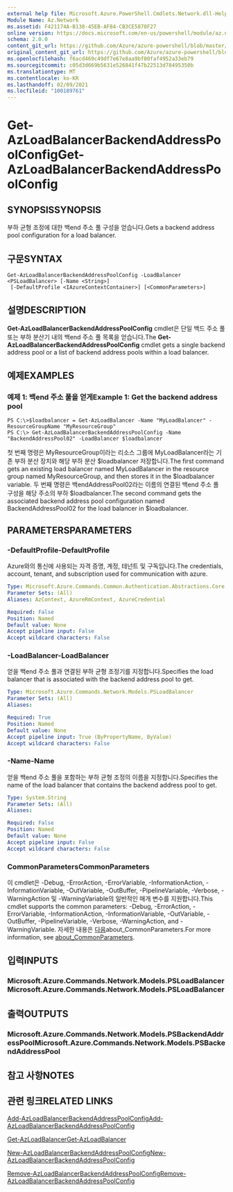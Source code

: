 ```yaml
---
external help file: Microsoft.Azure.PowerShell.Cmdlets.Network.dll-Help.xml
Module Name: Az.Network
ms.assetid: F421174A-B138-45EB-AF84-CB3CE5870F27
online version: https://docs.microsoft.com/en-us/powershell/module/az.network/get-azloadbalancerbackendaddresspoolconfig
schema: 2.0.0
content_git_url: https://github.com/Azure/azure-powershell/blob/master/src/Network/Network/help/Get-AzLoadBalancerBackendAddressPoolConfig.md
original_content_git_url: https://github.com/Azure/azure-powershell/blob/master/src/Network/Network/help/Get-AzLoadBalancerBackendAddressPoolConfig.md
ms.openlocfilehash: f6acd469c49df7e67e8aa9bf00faf4952a33eb79
ms.sourcegitcommit: c05d3d669b5631e526841f47b22513d78495350b
ms.translationtype: MT
ms.contentlocale: ko-KR
ms.lasthandoff: 02/09/2021
ms.locfileid: "100189761"
---
```

# <span data-ttu-id="01076-101">Get-AzLoadBalancerBackendAddressPoolConfig</span><span class="sxs-lookup"><span data-stu-id="01076-101">Get-AzLoadBalancerBackendAddressPoolConfig</span></span>

## <span data-ttu-id="01076-102">SYNOPSIS</span><span class="sxs-lookup"><span data-stu-id="01076-102">SYNOPSIS</span></span>
<span data-ttu-id="01076-103">부하 균형 조정에 대한 백end 주소 풀 구성을 얻습니다.</span><span class="sxs-lookup"><span data-stu-id="01076-103">Gets a backend address pool configuration for a load balancer.</span></span>

## <span data-ttu-id="01076-104">구문</span><span class="sxs-lookup"><span data-stu-id="01076-104">SYNTAX</span></span>

```
Get-AzLoadBalancerBackendAddressPoolConfig -LoadBalancer <PSLoadBalancer> [-Name <String>]
 [-DefaultProfile <IAzureContextContainer>] [<CommonParameters>]
```

## <span data-ttu-id="01076-105">설명</span><span class="sxs-lookup"><span data-stu-id="01076-105">DESCRIPTION</span></span>
<span data-ttu-id="01076-106">**Get-AzLoadBalancerBackendAddressPoolConfig** cmdlet은 단일 백드 주소 풀 또는 부하 분산기 내의 백end 주소 풀 목록을 얻습니다.</span><span class="sxs-lookup"><span data-stu-id="01076-106">The **Get-AzLoadBalancerBackendAddressPoolConfig** cmdlet gets a single backend address pool or a list of backend address pools within a load balancer.</span></span>

## <span data-ttu-id="01076-107">예제</span><span class="sxs-lookup"><span data-stu-id="01076-107">EXAMPLES</span></span>

### <span data-ttu-id="01076-108">예제 1: 백end 주소 풀을 얻게</span><span class="sxs-lookup"><span data-stu-id="01076-108">Example 1: Get the backend address pool</span></span>
```
PS C:\>$loadbalancer = Get-AzLoadBalancer -Name "MyLoadBalancer" -ResourceGroupName "MyResourceGroup"
PS C:\> Get-AzLoadBalancerBackendAddressPoolConfig -Name "BackendAddressPool02" -LoadBalancer $loadbalancer
```

<span data-ttu-id="01076-109">첫 번째 명령은 MyResourceGroup이라는 리소스 그룹에 MyLoadBalancer라는 기존 부하 분산 장치와 해당 부하 분산 $loadbalancer 저장합니다.</span><span class="sxs-lookup"><span data-stu-id="01076-109">The first command gets an existing load balancer named MyLoadBalancer in the resource group named MyResourceGroup, and then stores it in the $loadbalancer variable.</span></span>
<span data-ttu-id="01076-110">두 번째 명령은 백endAddressPool02라는 이름의 연결된 백end 주소 풀 구성을 해당 주소의 부하 $loadbalancer.</span><span class="sxs-lookup"><span data-stu-id="01076-110">The second command gets the associated backend address pool configuration named BackendAddressPool02 for the load balancer in $loadbalancer.</span></span>

## <span data-ttu-id="01076-111">PARAMETERS</span><span class="sxs-lookup"><span data-stu-id="01076-111">PARAMETERS</span></span>

### <span data-ttu-id="01076-112">-DefaultProfile</span><span class="sxs-lookup"><span data-stu-id="01076-112">-DefaultProfile</span></span>
<span data-ttu-id="01076-113">Azure와의 통신에 사용되는 자격 증명, 계정, 테넌트 및 구독입니다.</span><span class="sxs-lookup"><span data-stu-id="01076-113">The credentials, account, tenant, and subscription used for communication with azure.</span></span>

```yaml
Type: Microsoft.Azure.Commands.Common.Authentication.Abstractions.Core.IAzureContextContainer
Parameter Sets: (All)
Aliases: AzContext, AzureRmContext, AzureCredential

Required: False
Position: Named
Default value: None
Accept pipeline input: False
Accept wildcard characters: False
```

### <span data-ttu-id="01076-114">-LoadBalancer</span><span class="sxs-lookup"><span data-stu-id="01076-114">-LoadBalancer</span></span>
<span data-ttu-id="01076-115">얻을 백end 주소 풀과 연결된 부하 균형 조정기를 지정합니다.</span><span class="sxs-lookup"><span data-stu-id="01076-115">Specifies the load balancer that is associated with the backend address pool to get.</span></span>

```yaml
Type: Microsoft.Azure.Commands.Network.Models.PSLoadBalancer
Parameter Sets: (All)
Aliases:

Required: True
Position: Named
Default value: None
Accept pipeline input: True (ByPropertyName, ByValue)
Accept wildcard characters: False
```

### <span data-ttu-id="01076-116">-Name</span><span class="sxs-lookup"><span data-stu-id="01076-116">-Name</span></span>
<span data-ttu-id="01076-117">얻을 백end 주소 풀을 포함하는 부하 균형 조정의 이름을 지정합니다.</span><span class="sxs-lookup"><span data-stu-id="01076-117">Specifies the name of the load balancer that contains the backend address pool to get.</span></span>

```yaml
Type: System.String
Parameter Sets: (All)
Aliases:

Required: False
Position: Named
Default value: None
Accept pipeline input: False
Accept wildcard characters: False
```

### <span data-ttu-id="01076-118">CommonParameters</span><span class="sxs-lookup"><span data-stu-id="01076-118">CommonParameters</span></span>
<span data-ttu-id="01076-119">이 cmdlet은 -Debug, -ErrorAction, -ErrorVariable, -InformationAction, -InformationVariable, -OutVariable, -OutBuffer, -PipelineVariable, -Verbose, -WarningAction 및 -WarningVariable의 일반적인 매개 변수를 지원합니다.</span><span class="sxs-lookup"><span data-stu-id="01076-119">This cmdlet supports the common parameters: -Debug, -ErrorAction, -ErrorVariable, -InformationAction, -InformationVariable, -OutVariable, -OutBuffer, -PipelineVariable, -Verbose, -WarningAction, and -WarningVariable.</span></span> <span data-ttu-id="01076-120">자세한 내용은 [다음](http://go.microsoft.com/fwlink/?LinkID=113216)about_CommonParameters.</span><span class="sxs-lookup"><span data-stu-id="01076-120">For more information, see [about_CommonParameters](http://go.microsoft.com/fwlink/?LinkID=113216).</span></span>

## <span data-ttu-id="01076-121">입력</span><span class="sxs-lookup"><span data-stu-id="01076-121">INPUTS</span></span>

### <span data-ttu-id="01076-122">Microsoft.Azure.Commands.Network.Models.PSLoadBalancer</span><span class="sxs-lookup"><span data-stu-id="01076-122">Microsoft.Azure.Commands.Network.Models.PSLoadBalancer</span></span>

## <span data-ttu-id="01076-123">출력</span><span class="sxs-lookup"><span data-stu-id="01076-123">OUTPUTS</span></span>

### <span data-ttu-id="01076-124">Microsoft.Azure.Commands.Network.Models.PSBackendAddressPool</span><span class="sxs-lookup"><span data-stu-id="01076-124">Microsoft.Azure.Commands.Network.Models.PSBackendAddressPool</span></span>

## <span data-ttu-id="01076-125">참고 사항</span><span class="sxs-lookup"><span data-stu-id="01076-125">NOTES</span></span>

## <span data-ttu-id="01076-126">관련 링크</span><span class="sxs-lookup"><span data-stu-id="01076-126">RELATED LINKS</span></span>

[<span data-ttu-id="01076-127">Add-AzLoadBalancerBackendAddressPoolConfig</span><span class="sxs-lookup"><span data-stu-id="01076-127">Add-AzLoadBalancerBackendAddressPoolConfig</span></span>](./Add-AzLoadBalancerBackendAddressPoolConfig.md)

[<span data-ttu-id="01076-128">Get-AzLoadBalancer</span><span class="sxs-lookup"><span data-stu-id="01076-128">Get-AzLoadBalancer</span></span>](./Get-AzLoadBalancer.md)

[<span data-ttu-id="01076-129">New-AzLoadBalancerBackendAddressPoolConfig</span><span class="sxs-lookup"><span data-stu-id="01076-129">New-AzLoadBalancerBackendAddressPoolConfig</span></span>](./New-AzLoadBalancerBackendAddressPoolConfig.md)

[<span data-ttu-id="01076-130">Remove-AzLoadBalancerBackendAddressPoolConfig</span><span class="sxs-lookup"><span data-stu-id="01076-130">Remove-AzLoadBalancerBackendAddressPoolConfig</span></span>](./Remove-AzLoadBalancerBackendAddressPoolConfig.md)


